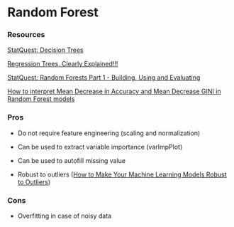 # Random Forest

### Resources

[StatQuest: Decision Trees](https://www.youtube.com/watch?v=7VeUPuFGJHk)

[Regression Trees, Clearly Explained!!!](https://www.youtube.com/watch?v=g9c66TUylZ4)

[StatQuest: Random Forests Part 1 - Building, Using and Evaluating](https://www.youtube.com/watch?v=J4Wdy0Wc_xQ&feature=youtu.be)

[How to interpret Mean Decrease in Accuracy and Mean Decrease GINI in Random Forest models](https://stats.stackexchange.com/questions/197827/how-to-interpret-mean-decrease-in-accuracy-and-mean-decrease-gini-in-random-fore)



### Pros

* Do not require feature engineering (scaling and normalization)
* Can be used to extract variable importance (varImpPlot)



* Can be used to autofill missing value
* Robust to outliers ([How to Make Your Machine Learning Models Robust to Outliers](https://heartbeat.fritz.ai/how-to-make-your-machine-learning-models-robust-to-outliers-44d404067d07))

### Cons

* Overfitting in case of noisy data
